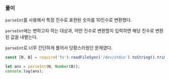 ### 풀이

`parseInt`를 사용해서 특정 진수로 표현된 숫자를 10진수로 변환했다.

`parseInt`에는 변하고자 하는 대상과, 어떤 진수로 변환할지 입력하면 해당 진수로 변환된 값을 내뱉는다.

`parseInt`로 너무 간단하게 풀어서 당황스러웠던 문제였다.

```javascript
const [N, B] = require('fs').readFileSync('/dev/stdin').toString().trim().split(' ');

let ans = parseInt(N, Number(B));
console.log(ans);
```
